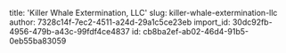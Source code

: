 title: 'Killer Whale Extermination, LLC'
slug: killer-whale-extermination-llc
author: 7328c14f-7ec2-4511-a24d-29a1c5ce23eb
import_id: 30dc92fb-4956-479b-a43c-99fdf4ce4837
id: cb8ba2ef-ab02-46d4-91b5-0eb55ba83059
